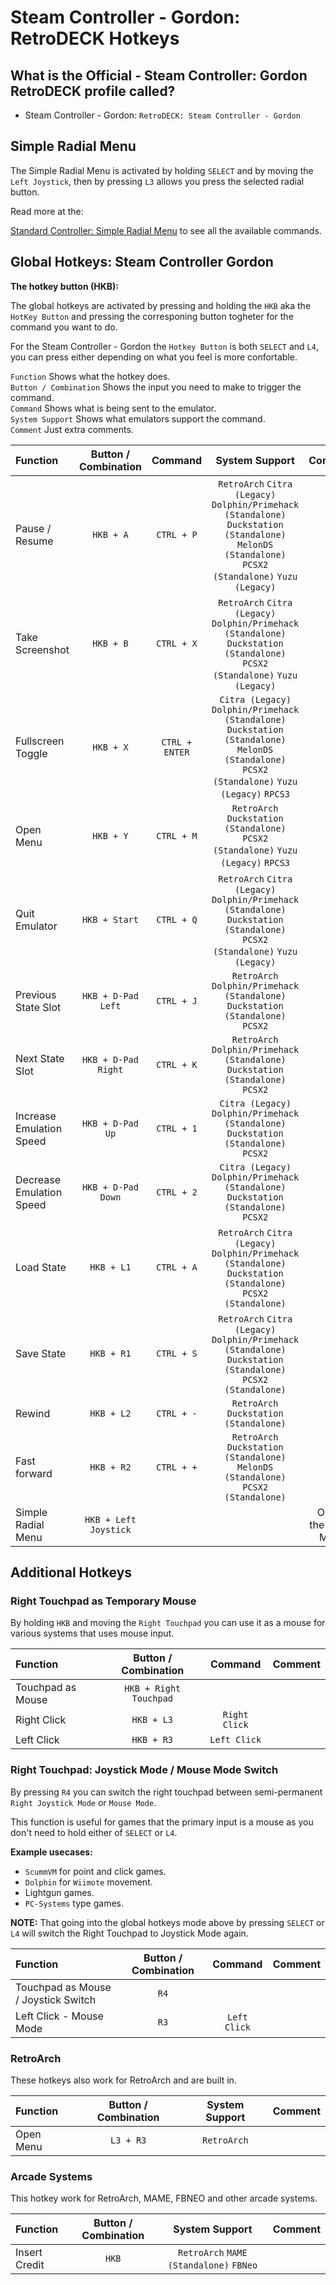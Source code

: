 # Steam Controller - Gordon: RetroDECK Hotkeys

## What is the Official - Steam Controller: Gordon RetroDECK profile called?

- Steam Controller - Gordon: `RetroDECK: Steam Controller - Gordon`

## Simple Radial Menu

The Simple Radial Menu is activated by holding `SELECT` and by moving the `Left Joystick`, then by pressing `L3` allows you press the selected radial button.

Read more at the:

[Standard Controller: Simple Radial Menu](radial-simple.md) to see all the available commands.

## Global Hotkeys: Steam Controller Gordon


**The hotkey button (HKB):**

The global hotkeys are activated by pressing and holding the `HKB` aka the `HotKey Button` and pressing the corresponing button togheter for the command you want to do.

For the Steam Controller - Gordon the `Hotkey Button` is both `SELECT` and `L4`, you can press either depending on what you feel is more confortable.

`Function` Shows what the hotkey does. <br>
`Button / Combination` Shows the input you need to make to trigger the command. <br>
`Command` Shows what is being sent to the emulator. <br>
`System Support` Shows what emulators support the command. <br>
`Comment` Just extra comments. <br>


| Function                 | Button / Combination|  Command      | System Support     |    Comment |
| :---                    | :---:               | :---:                 |       :---:          |  :---:     |
| Pause / Resume          |   `HKB + A`          |   `CTRL + P`          | `RetroArch` `Citra (Legacy)` `Dolphin/Primehack (Standalone)`  `Duckstation (Standalone)` `MelonDS (Standalone)` `PCSX2 (Standalone)`  `Yuzu (Legacy)`             |            |
| Take Screenshot         |   `HKB + B`          |   `CTRL + X`          | `RetroArch` `Citra (Legacy)` `Dolphin/Primehack (Standalone)`  `Duckstation (Standalone)` `PCSX2 (Standalone)`   `Yuzu (Legacy)`           |            |
| Fullscreen Toggle      |   `HKB + X`          |   `CTRL + ENTER`      | `Citra (Legacy)` `Dolphin/Primehack (Standalone)`  `Duckstation (Standalone)` `MelonDS (Standalone)` `PCSX2 (Standalone)`  `Yuzu (Legacy)` `RPCS3`            |            |
| Open Menu               |  `HKB + Y`         |   `CTRL + M`          | `RetroArch` `Duckstation (Standalone)` `PCSX2 (Standalone)`  `Yuzu (Legacy)`   `RPCS3`                     |
| Quit Emulator           |  `HKB + Start`       |   `CTRL + Q`          |`RetroArch` `Citra (Legacy)` `Dolphin/Primehack (Standalone)`  `Duckstation (Standalone)` `PCSX2 (Standalone)`   `Yuzu (Legacy)`                                   |            | |
| Previous State Slot     |  `HKB + D-Pad Left`  |   `CTRL + J`          | `RetroArch` `Dolphin/Primehack (Standalone)`  `Duckstation (Standalone)` `PCSX2`|                    |            |
| Next State Slot         |  `HKB + D-Pad Right` |   `CTRL + K`          | `RetroArch` `Dolphin/Primehack (Standalone)`  `Duckstation (Standalone)` `PCSX2`|
| Increase Emulation Speed     |  `HKB + D-Pad Up`  |   `CTRL + 1`          | `Citra (Legacy)` `Dolphin/Primehack (Standalone)`  `Duckstation (Standalone)` `PCSX2`|                    |            |
| Decrease Emulation Speed         |  `HKB + D-Pad Down` |   `CTRL + 2`          | `Citra (Legacy)` `Dolphin/Primehack (Standalone)`  `Duckstation (Standalone)` `PCSX2`|                       |            |
| Load State              |  `HKB + L1`          |   `CTRL + A`          | `RetroArch` `Citra (Legacy)` `Dolphin/Primehack (Standalone)`  `Duckstation (Standalone)` `PCSX2 (Standalone)`                          |            |
| Save State              |  `HKB + R1`          |   `CTRL + S`          | `RetroArch` `Citra (Legacy)` `Dolphin/Primehack (Standalone)`  `Duckstation (Standalone)` `PCSX2 (Standalone)`                        |            |
| Rewind                  |  `HKB + L2`          |   `CTRL + -`          | `RetroArch` `Duckstation (Standalone)`                     |            |
| Fast forward            |  `HKB + R2`          |   `CTRL + +`          |  `RetroArch` `Duckstation (Standalone)` `MelonDS (Standalone)` `PCSX2 (Standalone)`                                  |            |
| Simple Radial Menu      |  `HKB + Left Joystick`    |                                                                                                   |            |       Opens the Radial Menu  |

## Additional Hotkeys

### Right Touchpad as Temporary Mouse

By holding `HKB` and moving the `Right Touchpad` you can use it as a mouse for various systems that uses mouse input.

| Function                 | Button / Combination| Command      | Comment     |
| :---                    | :---:               | :---:                 |       :---:          |
| Touchpad as Mouse        |  `HKB + Right Touchpad`           |            |     |
| Right Click        |  `HKB + L3`          |   `Right Click`               |     |
| Left Click        |  `HKB + R3`           |   `Left Click`            |     |


### Right Touchpad: Joystick Mode / Mouse Mode Switch

By pressing `R4` you can switch the right touchpad between semi-permanent `Right Joystick Mode` or `Mouse Mode`.

This function is useful for games that the primary input is a mouse as you don't need to hold either of `SELECT` or `L4`.<br>

**Example usecases:**

- `ScummVM` for point and click games.
- `Dolphin` for `Wiimote` movement.
- Lightgun games.
- `PC-Systems` type games.


**NOTE:** That going into the global hotkeys mode above by pressing `SELECT` or `L4` will switch the Right Touchpad to Joystick Mode again.


| Function                 | Button / Combination| Command      | Comment     |
| :---                    | :---:               | :---:                 |       :---:          |
| Touchpad as Mouse  / Joystick Switch      |  `R4`         |            |     |
| Left Click - Mouse Mode       |  `R3`           |   `Left Click`            |     |

### RetroArch

These hotkeys also work for RetroArch and are built in.

| Function                 | Button / Combination     | System Support     |    Comment |
| :---                    | :---:                    |       :---:          |  :---:     |
| Open Menu               |  `L3 + R3`               |      `RetroArch`     |            |

### Arcade Systems

This hotkey work for RetroArch, MAME, FBNEO and other arcade systems.

| Function                 | Button / Combination     | System Support     |    Comment |
| :---                    | :---:                    |       :---:          |  :---:     |
| Insert Credit           |  `HKB`                |     `RetroArch`  `MAME (Standalone)` `FBNeo`     |            |

